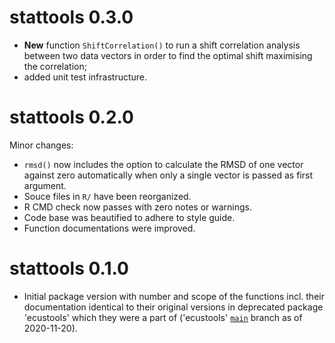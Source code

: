 # stattools 0.3.0

* **New** function `ShiftCorrelation()` to run a shift correlation analysis
  between two data vectors in order to find the optimal shift maximising the
  correlation;
* added unit test infrastructure.

# stattools 0.2.0

Minor changes:

* `rmsd()` now includes the option to calculate the RMSD of one vector against
  zero automatically when only a single vector is passed as first argument.
* Souce files in `R/` have been reorganized.
* R CMD check now passes with zero notes or warnings.
* Code base was beautified to adhere to style guide.
* Function documentations were improved.

# stattools 0.1.0

* Initial package version with number and scope of the functions incl. their
  documentation identical to their original versions in deprecated package
  'ecustools' which they were a part of ('ecustools'
  [`main`](https://github.com/EarthSystemDiagnostics/ecustools/tree/master)
  branch as of 2020-11-20).
